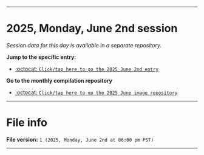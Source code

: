 
***

# 2025, Monday, June 2nd session

_Session data for this day is available in a separate repository._

**Jump to the specific entry:**

- [:octocat: `Click/tap here to go the 2025 June 2nd entry`](https://github.com/seanpm2001/SeansLifeArchive_Images_ModernSmurfsVillage_Y2025_V6/tree/SeansLifeArchive_ModernSmurfsVillage_Y2025_V6_Main-dev/2025/06_June/02/)

**Go to the monthly compilation repository**

- [:octocat: `Click/tap here to go the 2025 June image repository`](https://github.com/seanpm2001/SeansLifeArchive_Images_ModernSmurfsVillage_Y2025_V6/)

***

# File info

**File version:** `1 (2025, Monday, June 2nd at 06:00 pm PST)`

***
